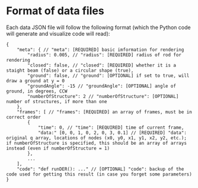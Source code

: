 Format of data files
====

Each data JSON file will follow the following format (which the Python code will generate and visualize code will read):

    {
        "meta": { // "meta": [REQUIRED] basic imformation for rendering
            "radius": 0.005, // "radius": [REQUIRED] radius of rod for rendering
            "closed": false, // "closed": [REQUIRED] whether it is a staight beam (false) or a circular shape (true),
            "ground": false, // "ground": [OPTIONAL] if set to true, will draw a ground at y = 0
            "groundAngle": -15 // "groundAngle": [OPTIONAL] angle of ground, in degrees, CCW
            "numberOfStructure": 2 // "numberOfStructure": [OPTIONAL] number of structures, if more than one
        },
        "frames": [ // "frames": [REQUIRED] an array of frames, must be in correct order
            {
                "time": 0, // "time": [REQUIRED] time of current frame,
                "data:" [0, 0, 1, 0, 2, 0, 3, 0.1] // [REQUIRED] "data": original q array, locations of nodes (x0, y0, x1, y1, x2, y2, etc.); if numberOfStructure is specified, this should be an array of arrays instead (even if numberOfStructure = 1)
            },
            ...
        ],
        "code": "def runDER(): ..." // [OPTIONAL] "code": backup of the code used for getting this result (in case you forget some parameters) 
    }